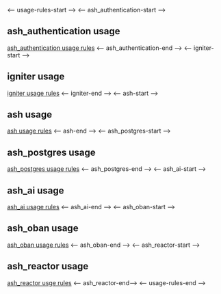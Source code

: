 <-- usage-rules-start -->
<-- ash_authentication-start -->
## ash_authentication usage
[ash_authentication usage rules](deps/ash_authentication/usage-rules.md)
<-- ash_authentication-end -->
<-- igniter-start -->
## igniter usage
[igniter usage rules](deps/igniter/usage-rules.md)
<-- igniter-end -->
<-- ash-start -->
## ash usage
[ash usage rules](deps/ash/usage-rules.md)
<-- ash-end -->
<-- ash_postgres-start -->
## ash_postgres usage
[ash_postgres usage rules](deps/ash_postgres/usage-rules.md)
<-- ash_postgres-end -->
<-- ash_ai-start -->
## ash_ai usage
[ash_ai usage rules](deps/ash_ai/usage-rules.md)
<-- ash_ai-end -->
<-- ash_oban-start -->
## ash_oban usage
[ash_oban usage rules](deps/ash_oban/usage-rules.md)
<-- ash_oban-end -->
<-- ash_reactor-start -->
## ash_reactor usage
[ash_reactor usge rules](reactor/usage-rules.md)
<-- ash_reactor-end-->
<-- usage-rules-end -->
